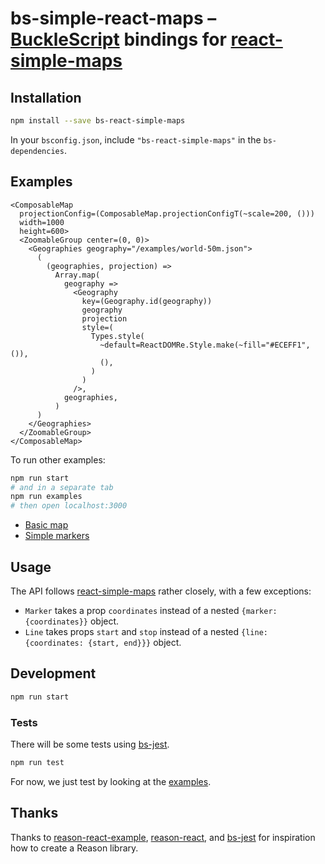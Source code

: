 # bs-simple-react-maps – [BuckleScript](https://github.com/bucklescript/bucklescript) bindings for [react-simple-maps](https://github.com/zcreativelabs/react-simple-maps)

## Installation

```sh
npm install --save bs-react-simple-maps
```

In your `bsconfig.json`, include `"bs-react-simple-maps"` in the `bs-dependencies`.

## Examples

```reason
<ComposableMap
  projectionConfig=(ComposableMap.projectionConfigT(~scale=200, ()))
  width=1000
  height=600>
  <ZoomableGroup center=(0, 0)>
    <Geographies geography="/examples/world-50m.json">
      (
        (geographies, projection) =>
          Array.map(
            geography =>
              <Geography
                key=(Geography.id(geography))
                geography
                projection
                style=(
                  Types.style(
                    ~default=ReactDOMRe.Style.make(~fill="#ECEFF1", ()),
                    (),
                  )
                )
              />,
            geographies,
          )
      )
    </Geographies>
  </ZoomableGroup>
</ComposableMap>
```

To run other examples:

```sh
npm run start
# and in a separate tab
npm run examples
# then open localhost:3000
```

* [Basic map](./examples/basic-map/basic_map.re)
* [Simple markers](./examples/simple-markers/simple_markers.re)

## Usage

The API follows [react-simple-maps](https://github.com/zcreativelabs/react-simple-maps) rather closely, with a few exceptions:

* `Marker` takes a prop `coordinates` instead of a nested `{marker: {coordinates}}` object.
* `Line` takes props `start` and `stop` instead of a nested `{line: {coordinates: {start, end}}}` object.

## Development

```sh
npm run start
```

### Tests

There will be some tests using [bs-jest](https://github.com/BuckleTypes/bs-jest).

```sh
npm run test
```

For now, we just test by looking at the [examples](./examples).

## Thanks

Thanks to [reason-react-example](https://github.com/chenglou/reason-react-example), [reason-react](https://github.com/reasonml/reason-react), and [bs-jest](https://github.com/BuckleTypes/bs-jest) for inspiration how to create a Reason library.
